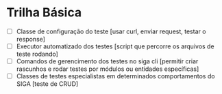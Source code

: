 # Trilha Básica

* [ ] Classe de configuração do teste [usar curl, enviar request, testar o response]
* [ ] Executor automatizado dos testes [script que percorre os arquivos de teste rodando]
* [ ] Comandos de gerencimento dos testes no siga cli [permitir criar rascunhos e rodar testes por módulos ou entidades específicas]
* [ ] Classes de testes especialistas em determinados comportamentos do SIGA [teste de CRUD]